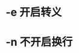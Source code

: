<!--
 * @Author: ray_sun
 * @Date: 2020-03-06 17:40:50
 * @LastEditors: ray_sun
 * @LastEditTime: 2020-03-06 17:41:56
 -->

# -e 开启转义

# -n 不开启换行
